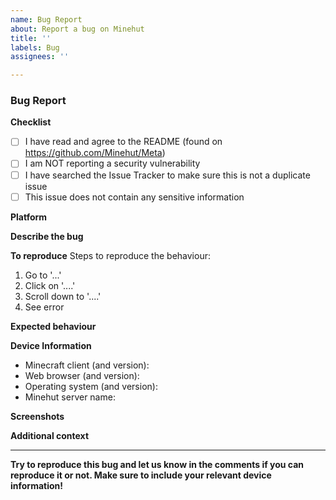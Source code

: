 ```yaml
---
name: Bug Report
about: Report a bug on Minehut
title: ''
labels: Bug
assignees: ''

---
```


<!-- Parasite bug report guide

Fill out the template. Don't write inside the arrows as they will be hidden
when you post your issue.

If you have a bug report for Parasite, read the following:

1.  Fill out the template
     It makes it a lot easier for everyone when issues conform to the standard templates. It also ensures we have the necessary information. To fill a checkbox, put an "x" in between the [ ] like: [x]

2.  Keep it simple
     Make sure it's easy to understand what you're reporting and how it can be reproduced

3. Pick a relevant issue title
    The issue title should be a short, clear summary or short name of the bug

4.  You can delete this line and all the above lines before posting your issue, but they will be hidden anyway      -->

### Bug Report

**Checklist**
- [ ] I have read and agree to the README (found on https://github.com/Minehut/Meta)
- [ ] I am NOT reporting a security vulnerability
- [ ] I have searched the Issue Tracker to make sure this is not a duplicate issue
- [ ] This issue does not contain any sensitive information

**Platform**
<!-- Which platform does this bug occur on? Discord, Website or In-game?
If in-game: Java, Bedrock or both? -->

**Describe the bug**
<!-- A clear and concise description of what the bug is -->

**To reproduce**
Steps to reproduce the behaviour:
1. Go to '...'
2. Click on '....'
3. Scroll down to '....'
4. See error

**Expected behaviour**
<!-- A clear and concise description of what you expected to happen -->

**Device Information**
<!-- Provide the following applicable information -->
- Minecraft client (and version): 
- Web browser (and version): 
- Operating system (and version): 
- Minehut server name: 

**Screenshots**
<!-- 
If applicable, add screenshots, short videos/GIFs to help explain your problem 
You can leave this blank -->

**Additional context**
<!-- Add any other context about the problem here
You can leave this blank -->

---
**Try to reproduce this bug and let us know in the comments if you can reproduce it or not. Make sure to include your relevant device information!**
